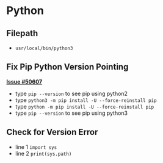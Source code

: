 # Python

## Filepath

- `usr/local/bin/python3`

## Fix Pip Python Version Pointing

**[Issue #50607](https://github.com/Homebrew/legacy-homebrew/issues/50607)**

- type `pip --version` to see pip using python2
- type `python3 -m pip install -U --force-reinstall pip`
- type `python -m pip install -U --force-reinstall pip`
- type `pip --version` to see pip using python3

## Check for Version Error

- line 1 `import sys`
- line 2 `print(sys.path)`
